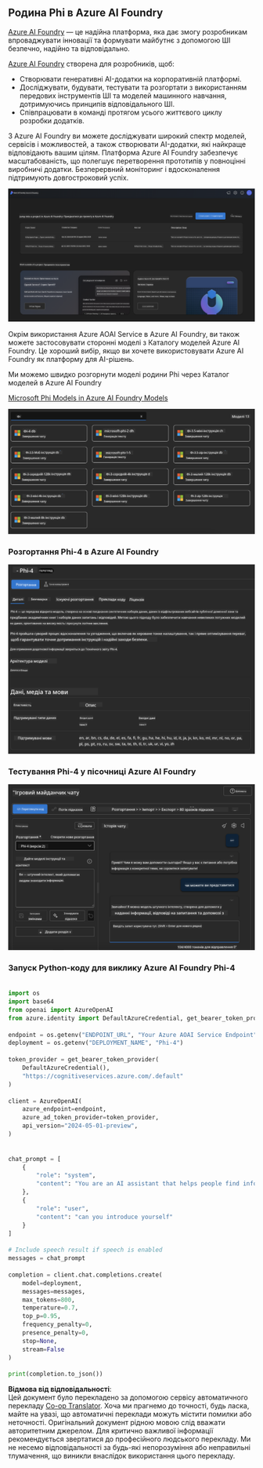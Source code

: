 <!--
CO_OP_TRANSLATOR_METADATA:
{
  "original_hash": "3ae21dc5554e888defbe57946ee995ee",
  "translation_date": "2025-07-16T19:11:58+00:00",
  "source_file": "md/01.Introduction/02/03.AzureAIFoundry.md",
  "language_code": "uk"
}
-->
## Родина Phi в Azure AI Foundry

[Azure AI Foundry](https://ai.azure.com) — це надійна платформа, яка дає змогу розробникам впроваджувати інновації та формувати майбутнє з допомогою ШІ безпечно, надійно та відповідально.

[Azure AI Foundry](https://ai.azure.com) створена для розробників, щоб:

- Створювати генеративні AI-додатки на корпоративній платформі.
- Досліджувати, будувати, тестувати та розгортати з використанням передових інструментів ШІ та моделей машинного навчання, дотримуючись принципів відповідального ШІ.
- Співпрацювати в команді протягом усього життєвого циклу розробки додатків.

З Azure AI Foundry ви можете досліджувати широкий спектр моделей, сервісів і можливостей, а також створювати AI-додатки, які найкраще відповідають вашим цілям. Платформа Azure AI Foundry забезпечує масштабованість, що полегшує перетворення прототипів у повноцінні виробничі додатки. Безперервний моніторинг і вдосконалення підтримують довгостроковий успіх.

![portal](../../../../../translated_images/AIFoundryPorral.6b1094b101dd499e32f2b018f2dabab4b287dc776bd01f41853404af0d6faf30.uk.png)

Окрім використання Azure AOAI Service в Azure AI Foundry, ви також можете застосовувати сторонні моделі з Каталогу моделей Azure AI Foundry. Це хороший вибір, якщо ви хочете використовувати Azure AI Foundry як платформу для AI-рішень.

Ми можемо швидко розгорнути моделі родини Phi через Каталог моделей в Azure AI Foundry

[Microsoft Phi Models in Azure AI Foundry Models](https://ai.azure.com/explore/models/?selectedCollection=phi)

![ModelCatalog](../../../../../translated_images/AIFoundryModelCatalog.3923945fa7be5b5f080fff2eb8b74369dd7459803eac5963ca145d01adbbc94c.uk.png)

### **Розгортання Phi-4 в Azure AI Foundry**

![Phi4](../../../../../translated_images/AIFoundryPhi4.eece9ddb0d817a033c3466b60b8d59aec1fbc4c2ea521c039e3f378d747ed6b6.uk.png)

### **Тестування Phi-4 у пісочниці Azure AI Foundry**

![Playground](../../../../../translated_images/AIFoundryPlayground.193b81a9e472c5d1bbbab46dce575decb6577f7e306a022bc785a72bbffccca1.uk.png)

### **Запуск Python-коду для виклику Azure AI Foundry Phi-4**

```python

import os  
import base64
from openai import AzureOpenAI  
from azure.identity import DefaultAzureCredential, get_bearer_token_provider  
        
endpoint = os.getenv("ENDPOINT_URL", "Your Azure AOAI Service Endpoint")  
deployment = os.getenv("DEPLOYMENT_NAME", "Phi-4")  
      
token_provider = get_bearer_token_provider(  
    DefaultAzureCredential(),  
    "https://cognitiveservices.azure.com/.default"  
)  
  
client = AzureOpenAI(  
    azure_endpoint=endpoint,  
    azure_ad_token_provider=token_provider,  
    api_version="2024-05-01-preview",  
)  
  

chat_prompt = [
    {
        "role": "system",
        "content": "You are an AI assistant that helps people find information."
    },
    {
        "role": "user",
        "content": "can you introduce yourself"
    }
] 
    
# Include speech result if speech is enabled  
messages = chat_prompt 

completion = client.chat.completions.create(  
    model=deployment,  
    messages=messages,
    max_tokens=800,  
    temperature=0.7,  
    top_p=0.95,  
    frequency_penalty=0,  
    presence_penalty=0,
    stop=None,  
    stream=False  
)  
  
print(completion.to_json())  

```

**Відмова від відповідальності**:  
Цей документ було перекладено за допомогою сервісу автоматичного перекладу [Co-op Translator](https://github.com/Azure/co-op-translator). Хоча ми прагнемо до точності, будь ласка, майте на увазі, що автоматичні переклади можуть містити помилки або неточності. Оригінальний документ рідною мовою слід вважати авторитетним джерелом. Для критично важливої інформації рекомендується звертатися до професійного людського перекладу. Ми не несемо відповідальності за будь-які непорозуміння або неправильні тлумачення, що виникли внаслідок використання цього перекладу.